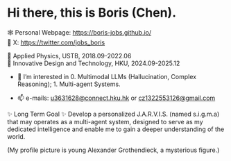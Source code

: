 # Hi there, this is Boris (Chen).

🕸️ Personal Webpage: https://boris-jobs.github.io/  
🫰 X: https://twitter.com/jobs_boris

👋 $\text{Applied Physics, USTB, 2018.09-2022.06}$  
👋 $\text{Innovative Design and Technology, HKU, 2024.09-2025.12}$

- 👀 $\text{I’m interested in 0. Multimodal LLMs (Hallucination, Complex Reasoning); 1. Multi-agent Systems.}$


- 📫 e-mails: u3631628@connect.hku.hk or cz1322553126@gmail.com

✨ Long Term Goal ✨ Develop a personalized J.A.R.V.I.S. (named $\text{s.i.g.m.a}$) that may operates as a multi-agent system, designed to serve as my dedicated intelligence and enable me to gain a deeper understanding of the world.

(My profile picture is young Alexander Grothendieck, a mysterious figure.)
